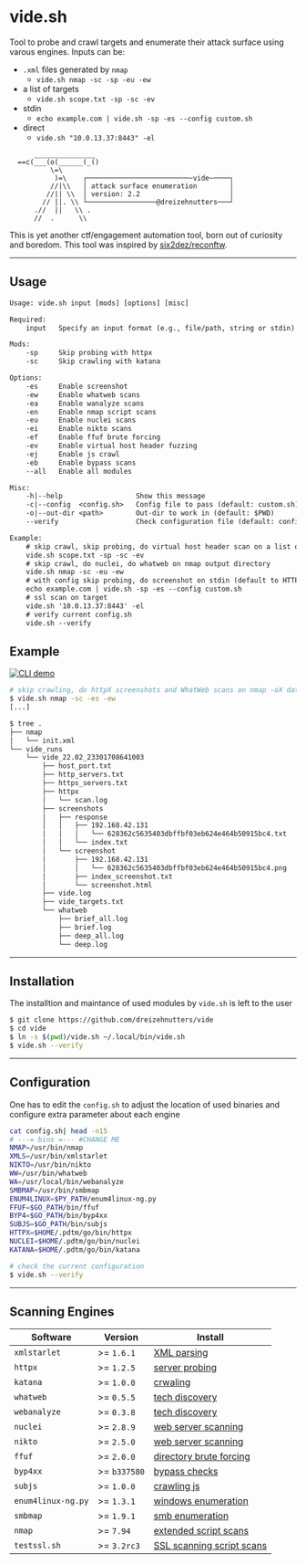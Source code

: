 # vide.sh

Tool to probe and crawl targets and enumerate their attack surface using varous engines. 
Inputs can be:
* `.xml` files generated by `nmap`
   - `vide.sh nmap -sc -sp -eu -ew`
* a list of targets
    - `vide.sh scope.txt -sp -sc -ev`
* stdin
    - `echo example.com | vide.sh -sp -es --config custom.sh`
* direct
    - `vide.sh "10.0.13.37:8443" -el`

```
      _______________
  ==c(___(o(______(_()
          \=\
           )=\    ┌─────────────────────────~vide~────┐
          //|\\   │ attack surface enumeration        │
         //|| \\  │ version: 2.2                      │
        // ||. \\ └─────────────────@dreizehnutters───┘
      .//  ||   \\ .
      //  .      \\ 
```
This is yet another ctf/engagement automation tool, born out of curiosity and boredom. This tool was inspired by [six2dez/reconftw](https://github.com/six2dez/reconftw).

---

## Usage

```txt
Usage: vide.sh input [mods] [options] [misc]

Required:
    input   Specify an input format (e.g., file/path, string or stdin)

Mods:
    -sp     Skip probing with httpx
    -sc     Skip crawling with katana

Options:
    -es     Enable screenshot
    -ew     Enable whatweb scans
    -ea     Enable wanalyze scans
    -en     Enable nmap script scans
    -eu     Enable nuclei scans
    -ei     Enable nikto scans
    -ef     Enable ffuf brute forcing
    -ev     Enable virtual host header fuzzing
    -ej     Enable js crawl
    -eb     Enable bypass scans
    --all   Enable all modules

Misc:
    -h|--help                  Show this message
    -c|--config  <config.sh>   Config file to pass (default: custom.sh)
    -o|--out-dir <path>        Out-dir to work in (default: $PWD)
    --verify                   Check configuration file (default: config.sh)

Example:
    # skip crawl, skip probing, do virtual host header scan on a list of targets
    vide.sh scope.txt -sp -sc -ev
    # skip crawl, do nuclei, do whatweb on nmap output directory
    vide.sh nmap -sc -eu -ew
    # with config skip probing, do screenshot on stdin (default to HTTP)
    echo example.com | vide.sh -sp -es --config custom.sh
    # ssl scan on target
    vide.sh '10.0.13.37:8443' -el
    # verify current config.sh
    vide.sh --verify
```

## Example

[![CLI
demo](https://asciinema.org/a/JiafnV3IX0pn2nShFv7Uqs0Gc.svg)](https://asciinema.org/a/JiafnV3IX0pn2nShFv7Uqs0Gc?autoplay=1)

```bash
# skip crawling, do httpX screenshots and WhatWeb scans on nmap -oX data
$ vide.sh nmap -sc -es -ew
[...]

$ tree .
├── nmap
│   └── init.xml
└── vide_runs
    └── vide_22.02_23301708641003
        ├── host_port.txt
        ├── http_servers.txt
        ├── https_servers.txt
        ├── httpx
        │   └── scan.log
        ├── screenshots
        │   ├── response
        │   │   ├── 192.168.42.131
        │   │   │   └── 628362c5635403dbffbf03eb624e464b50915bc4.txt
        │   │   └── index.txt
        │   └── screenshot
        │       ├── 192.168.42.131
        │       │   └── 628362c5635403dbffbf03eb624e464b50915bc4.png
        │       ├── index_screenshot.txt
        │       └── screenshot.html
        ├── vide.log
        ├── vide_targets.txt
        └── whatweb
            ├── brief_all.log
            ├── brief.log
            ├── deep_all.log
            └── deep.log
```

---

## Installation

The installtion and maintance of used modules by `vide.sh` is left to the user

```bash
$ git clone https://github.com/dreizehnutters/vide
$ cd vide
$ ln -s $(pwd)/vide.sh ~/.local/bin/vide.sh
$ vide.sh --verify
```
---

## Configuration 

One has to edit the `config.sh` to adjust the location of used binaries and configure extra parameter about each engine

```bash
cat config.sh| head -n15
# ---= bins =--- #CHANGE ME
NMAP=/usr/bin/nmap
XMLS=/usr/bin/xmlstarlet
NIKTO=/usr/bin/nikto
WW=/usr/bin/whatweb
WA=/usr/local/bin/webanalyze
SMBMAP=/usr/bin/smbmap
ENUM4LINUX=$PY_PATH/enum4linux-ng.py
FFUF=$GO_PATH/bin/ffuf
BYP4=$GO_PATH/bin/byp4xx
SUBJS=$GO_PATH/bin/subjs
HTTPX=$HOME/.pdtm/go/bin/httpx
NUCLEI=$HOME/.pdtm/go/bin/nuclei
KATANA=$HOME/.pdtm/go/bin/katana
```

```bash
# check the current configuration
$ vide.sh --verify
```
---

## Scanning Engines
|Software|Version|Install|
|-|-|-|
|`xmlstarlet`| >= `1.6.1`| [XML parsing](https://xmlstar.sourceforge.net)|
|`httpx`| >= `1.2.5`| [server probing](https://github.com/projectdiscovery/httpx)|
|`katana`| >= `1.0.0`| [crwaling](https://github.com/projectdiscovery/katana)|
|`whatweb`| >= `0.5.5`| [tech discovery ](https://github.com/urbanadventurer/WhatWeb)|
|`webanalyze`| >= `0.3.8`| [tech discovery](https://github.com/rverton/webanalyze)|
|`nuclei`| >= `2.8.9`| [web server scanning](https://github.com/projectdiscovery/nuclei)|
|`nikto`| >= `2.5.0`| [web server scanning](https://github.com/sullo/nikto)|
|`ffuf`| >= `2.0.0`| [directory brute forcing](https://github.com/ffuf/ffuf)|
|`byp4xx`| >= `b337580`| [bypass checks](https://github.com/lobuhi/byp4xx)|
|`subjs`| >= `1.0.0`| [crawling js](https://github.com/lc/subjs)|
|`enum4linux-ng.py`| >= `1.3.1`| [windows enumeration  ](https://github.com/cddmp/enum4linux-ng)|
|`smbmap`| >= `1.9.1`| [smb enumeration](https://github.com/ShawnDEvans/smbmap)|
|`nmap`| >= `7.94`| [extended script scans](https://github.com/nmap/nmap)|
|`testssl.sh`| >= `3.2rc3`| [SSL scanning script scans](https://testssl.sh/)|
